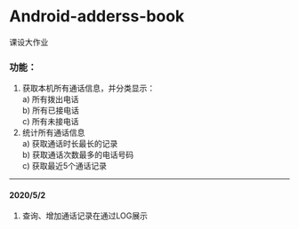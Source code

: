 # Android-adderss-book
课设大作业  
### 功能：  
1.  获取本机所有通话信息，并分类显示：  
a)	所有拨出电话  
b)	所有已接电话  
c)	所有未接电话  
2.	统计所有通话信息  
a)	获取通话时长最长的记录  
b)	获取通话次数最多的电话号码  
c)	获取最近5个通话记录  

---------

#### 2020/5/2

1. 查询、增加通话记录在通过LOG展示
